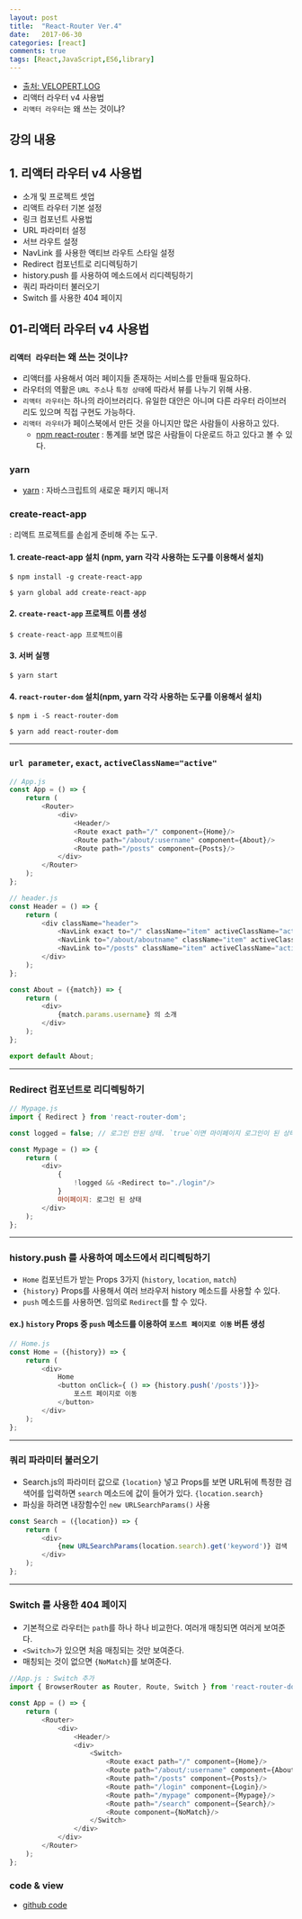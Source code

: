 ```yaml
---
layout: post
title:  "React-Router Ver.4"
date:   2017-06-30
categories: [react]
comments: true
tags: [React,JavaScript,ES6,library]
---
```


- [출처: VELOPERT.LOG](https://velopert.com/3275)
- 리액터 라우터 v4 사용법
- `리액터 라우터`는 왜 쓰는 것이냐?

<!--more-->

## 강의 내용
## 1. 리액터 라우터 v4 사용법
- 소개 및 프로젝트 셋업
- 리액트 라우터 기본 설정
- 링크 컴포넌트 사용법
- URL 파라미터 설정
- 서브 라우트 설정
- NavLink 를 사용한 액티브 라우트 스타일 설정
- Redirect 컴포넌트로 리디렉팅하기
- history.push 를 사용하여 메소드에서 리디렉팅하기
- 쿼리 파라미터 불러오기
- Switch 를 사용한 404 페이지

## 01-리액터 라우터 v4 사용법
### `리액터 라우터`는 왜 쓰는 것이냐?
- 리액터를 사용해서 여러 페이지들 존재하는 서비스를 만들때 필요하다.
- 라우터의 역활은 `URL 주소`나 `특정 상태`에 따라서 뷰를 나누기 위해 사용.
- `리액터 라우터`는 하나의 라이브러리다. 유일한 대안은 아니며 다른 라우터 라이브러리도 있으며 직접 구현도 가능하다.
- `리액터 라우터`가 페이스북에서 만든 것을 아니지만 많은 사람들이 사용하고 있다.<br>
    - [npm react-router](https://www.npmjs.com/package/react-router) : 통계를 보면 많은 사람들이 다운로드 하고 있다고 볼 수 있다.

### yarn
- [yarn](https://yarnpkg.com/lang/en/) : 자바스크립트의 새로운 패키지 매니저

### create-react-app <br>
: 리액트 프로젝트를 손쉽게 준비해 주는 도구.<br>

#### 1. create-react-app 설치 (npm, yarn 각각 사용하는 도구를 이용해서 설치)

```
$ npm install -g create-react-app
```

```
$ yarn global add create-react-app
```

#### 2. `create-react-app` 프로젝트 이름 생성

```
$ create-react-app 프로젝트이름
```

#### 3. 서버 실행

```
$ yarn start
```

#### 4. `react-router-dom` 설치(npm, yarn 각각 사용하는 도구를 이용해서 설치)

```
$ npm i -S react-router-dom
```

```
$ yarn add react-router-dom
```

---

### `url parameter`, `exact`, `activeClassName="active"`

```js
// App.js
const App = () => {
    return (
        <Router>
            <div>
                <Header/>
                <Route exact path="/" component={Home}/>
                <Route path="/about/:username" component={About}/>
                <Route path="/posts" component={Posts}/>
            </div>
        </Router>
    );
};
```

```js
// header.js
const Header = () => {
    return (
        <div className="header">
            <NavLink exact to="/" className="item" activeClassName="active">홈</NavLink>
            <NavLink to="/about/aboutname" className="item" activeClassName="active">소개</NavLink>
            <NavLink to="/posts" className="item" activeClassName="active">포스트</NavLink>
        </div>
    );
};
```

```js
const About = ({match}) => {
    return (
        <div>
            {match.params.username} 의 소개
        </div>
    );
};

export default About;
```

---

### Redirect 컴포넌트로 리디렉팅하기

```js
// Mypage.js
import { Redirect } from 'react-router-dom';

const logged = false; // 로그인 안된 상태. `true`이면 마이페이지 로그인이 된 상태

const Mypage = () => {
    return (
        <div>
            {
                !logged && <Redirect to="./login"/>
            }
            마이페이지: 로그인 된 상태
        </div>
    );
};
```

---

### history.push 를 사용하여 메소드에서 리디렉팅하기
- `Home` 컴포넌트가 받는 Props 3가지 (`history`, `location`, `match`)
- `{history}` Props를 사용해서 여러 브라우저 history 메소드를 사용할 수 있다.  
- `push` 메소드를 사용하면. 임의로 `Redirect`를 할 수 있다.

#### ex.) `history` Props 중 `push` 메소드를 이용하여 `포스트 페이지로 이동` 버튼 생성

```js
// Home.js
const Home = ({history}) => {
    return (
        <div>
            Home
            <button onClick={ () => {history.push('/posts')}}>
                포스트 페이지로 이동
            </button>
        </div>
    );
};
```

---

### 쿼리 파라미터 불러오기
- Search.js의 파라미터 값으로 `{location}` 넣고 Props를 보면 URL뒤에 특정한 검색어를 입력하면 `search` 메소드에 값이 들어가 있다. `{location.search}`
- 파싱을 하려면 내장함수인 `new URLSearchParams()` 사용

```js
const Search = ({location}) => {
    return (
        <div>
            {new URLSearchParams(location.search).get('keyword')} 검색
        </div>
    );
};
```

---

### Switch 를 사용한 404 페이지
#### <Switch>
- 기본적으로 라우터는 `path`를 하나 하나 비교한다. 여러개 매칭되면 여러게 보여준다.
- `<Switch>`가 있으면 처음 매칭되는 것만 보여준다.
- 매칭되는 것이 없으면 `{NoMatch}`를 보여준다.

```js
//App.js : Switch 추가
import { BrowserRouter as Router, Route, Switch } from 'react-router-dom';

const App = () => {
    return (
        <Router>
            <div>
                <Header/>
                <div>
                    <Switch>
                        <Route exact path="/" component={Home}/>
                        <Route path="/about/:username" component={About}/>
                        <Route path="/posts" component={Posts}/>
                        <Route path="/login" component={Login}/>
                        <Route path="/mypage" component={Mypage}/>
                        <Route path="/search" component={Search}/>
                        <Route component={NoMatch}/>
                    </Switch>
                </div>
            </div>
        </Router>
    );
};
```

### code & view
- [github code](https://github.com/rockquai/React/tree/master/React-Router-Ver4)
